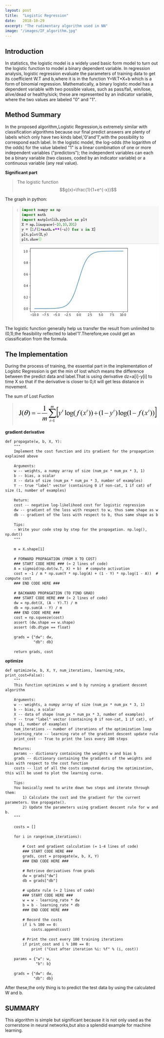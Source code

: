 ```yaml
---
layout: post
title:  "Logistic Regression"
date:   2018-10-29
excerpt: "The rudimentary algorithm used in NN"
image: "/images/IF_algorithm.jpg"
---
```


## Introduction

In statistics, the logistic model is a widely used basic form model to turn out the logistic function to model a binary dependent variable. In regression 
analysis, logistic regression evaluate the parameters of training data to get its coefficient W.T and b,where it is in the function Y=W.T*X+b which is a form of binomial regression. 
Mathematically, a binary logistic model has a dependent variable with two possible values, such as
pass/fail, win/lose, alive/dead or healthy/sick; these are represented by an indicator variable, where the two values are labeled "0" and "1".

## Method Summary

In the proposed algorithm,Logistic Regression,is extremely similar with classification algorithms because our final predict answers are plenty of labels which
only have two kinds label,'0'and'1',with the possibility to correspond each label. In the logistic model, the log-odds (the logarithm of the odds) for the value 
labeled "1" is a linear combination of one or more independent variables ("predictors"); the independent variables can each be a binary variable (two classes, 
coded by an indicator variable) or a continuous variable (any real value).

__Significant part__

>The logistic function $$g(x)=\frac{1}{1+e^{-x}}$$ 

The graph in python:
> ![image](/images/graph_logistic.jpg)

The logistic function generally help us transfer the result from unlimited to (0,1),the feasibility reflected to label'1'.Therefore,we could get an classification 
from the formula.

## The Implementation

During the process of training, the essential part in the implementation of Logistic Regression is get the min of lost which means the difference between the predict 
data and label.That is using derivative dz=a[i]-y[i] to time X so that if the derivative is closer to 0,it will get less distance in movement. 

The sum of Lost Fuction
> ![image](/images/logistic_lose.jpg)

__gradient derivative__

```
def propagate(w, b, X, Y):
    """
    Implement the cost function and its gradient for the propagation explained above

    Arguments:
    w -- weights, a numpy array of size (num_px * num_px * 3, 1)
    b -- bias, a scalar
    X -- data of size (num_px * num_px * 3, number of examples)
    Y -- true "label" vector (containing 0 if non-cat, 1 if cat) of size (1, number of examples)

    Return:
    cost -- negative log-likelihood cost for logistic regression
    dw -- gradient of the loss with respect to w, thus same shape as w
    db -- gradient of the loss with respect to b, thus same shape as b

    Tips:
    - Write your code step by step for the propagation. np.log(), np.dot()
    """

    m = X.shape[1]

    # FORWARD PROPAGATION (FROM X TO COST)
    ### START CODE HERE ### (≈ 2 lines of code)
    A = sigmoid(np.dot(w.T, X) + b)  # compute activation
    cost = -1 / m * np.sum(Y * np.log(A) + (1 - Y) * np.log(1 - A))  # compute cost
    ### END CODE HERE ###

    # BACKWARD PROPAGATION (TO FIND GRAD)
    ### START CODE HERE ### (≈ 2 lines of code)
    dw = np.dot(X, (A - Y).T) / m
    db = np.sum(A - Y) / m
    ### END CODE HERE ###
    cost = np.squeeze(cost)
    assert (dw.shape == w.shape)
    assert (db.dtype == float)

    grads = {"dw": dw,
             "db": db}

    return grads, cost
```

__optimize__

```
def optimize(w, b, X, Y, num_iterations, learning_rate, print_cost=False):
    """
    This function optimizes w and b by running a gradient descent algorithm

    Arguments:
    w -- weights, a numpy array of size (num_px * num_px * 3, 1)
    b -- bias, a scalar
    X -- data of shape (num_px * num_px * 3, number of examples)
    Y -- true "label" vector (containing 0 if non-cat, 1 if cat), of shape (1, number of examples)
    num_iterations -- number of iterations of the optimization loop
    learning_rate -- learning rate of the gradient descent update rule
    print_cost -- True to print the loss every 100 steps

    Returns:
    params -- dictionary containing the weights w and bias b
    grads -- dictionary containing the gradients of the weights and bias with respect to the cost function
    costs -- list of all the costs computed during the optimization, this will be used to plot the learning curve.

    Tips:
    You basically need to write down two steps and iterate through them:
        1) Calculate the cost and the gradient for the current parameters. Use propagate().
        2) Update the parameters using gradient descent rule for w and b.
    """

    costs = []

    for i in range(num_iterations):

        # Cost and gradient calculation (≈ 1-4 lines of code)
        ### START CODE HERE ###
        grads, cost = propagate(w, b, X, Y)
        ### END CODE HERE ###

        # Retrieve derivatives from grads
        dw = grads["dw"]
        db = grads["db"]

        # update rule (≈ 2 lines of code)
        ### START CODE HERE ###
        w = w - learning_rate * dw
        b = b - learning_rate * db
        ### END CODE HERE ###

        # Record the costs
        if i % 100 == 0:
            costs.append(cost)

        # Print the cost every 100 training iterations
        if print_cost and i % 100 == 0:
            print ("Cost after iteration %i: %f" % (i, cost))

    params = {"w": w,
              "b": b}

    grads = {"dw": dw,
             "db": db}

```

After these,the only thing is to predict the test data by using the calculated W and b.

## SUMMARY
This algorithm is simple but significant because it is not only used as the cornerstone in
neural networks,but also a splendid example for machine learning.
